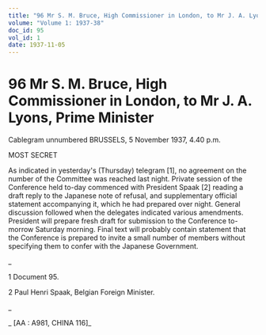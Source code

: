 ```yaml
---
title: "96 Mr S. M. Bruce, High Commissioner in London, to Mr J. A. Lyons, Prime Minister"
volume: "Volume 1: 1937-38"
doc_id: 95
vol_id: 1
date: 1937-11-05
---
```


# 96 Mr S. M. Bruce, High Commissioner in London, to Mr J. A. Lyons, Prime Minister

Cablegram unnumbered BRUSSELS, 5 November 1937, 4.40 p.m.

MOST SECRET

As indicated in yesterday's (Thursday) telegram [1], no agreement on the number of the Committee was reached last night. Private session of the Conference held to-day commenced with President Spaak [2] reading a draft reply to the Japanese note of refusal, and supplementary official statement accompanying it, which he had prepared over night. General discussion followed when the delegates indicated various amendments. President will prepare fresh draft for submission to the Conference to-morrow Saturday morning. Final text will probably contain statement that the Conference is prepared to invite a small number of members without specifying them to confer with the Japanese Government.

_

1 Document 95.

2 Paul Henri Spaak, Belgian Foreign Minister.

_

_ [AA : A981, CHINA 116]_

